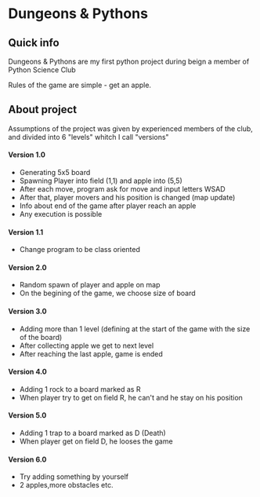 # Dungeons & Pythons

## Quick info
Dungeons & Pythons are my first python project during beign a member of Python Science Club

Rules of the game are simple - get an apple.

## About project
Assumptions of the project was given by experienced members of the club, and divided into 6 "levels" whitch I call "versions"
#### Version 1.0
- Generating 5x5 board
- Spawning Player into field (1,1) and apple into (5,5)
- After each move, program ask for move and input letters WSAD
- After that, player movers and his position is changed (map update)
- Info about end of the game after player reach an apple
- Any execution is possible
#### Version 1.1
- Change program to be class oriented
#### Version 2.0
- Random spawn of player and apple on map
- On the begining of the game, we choose size of board
#### Version 3.0
- Adding more than 1 level (defining at the start of the game with the size of the board)
- After collecting apple we get to next level
- After reaching the last apple, game is ended
#### Version 4.0
- Adding 1 rock to a board marked as R
- When player try to get on field R, he can't and he stay on his position
#### Version 5.0
- Adding 1 trap to a board marked as D (Death)
- When player get on field D, he looses the game
#### Version 6.0
- Try adding something by yourself
- 2 apples,more obstacles etc.
